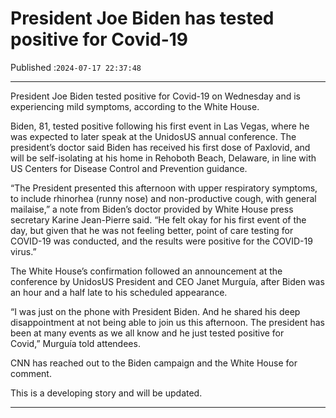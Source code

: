# President Joe Biden has tested positive for Covid-19

Published :`2024-07-17 22:37:48`

---

President Joe Biden tested positive for Covid-19 on Wednesday and is experiencing mild symptoms, according to the White House.

Biden, 81, tested positive following his first event in Las Vegas, where he was expected to later speak at the UnidosUS annual conference. The president’s doctor said Biden has received his first dose of Paxlovid, and will be self-isolating at his home in Rehoboth Beach, Delaware, in line with US Centers for Disease Control and Prevention guidance.

“The President presented this afternoon with upper respiratory symptoms, to include rhinorhea (runny nose) and non-productive cough, with general mailaise,” a note from Biden’s doctor provided by White House press secretary Karine Jean-Pierre said. “He felt okay for his first event of the day, but given that he was not feeling better, point of care testing for COVID-19 was conducted, and the results were positive for the COVID-19 virus.”

The White House’s confirmation followed an announcement at the conference by UnidosUS President and CEO Janet Murguía, after Biden was an hour and a half late to his scheduled appearance.

“I was just on the phone with President Biden. And he shared his deep disappointment at not being able to join us this afternoon. The president has been at many events as we all know and he just tested positive for Covid,” Murguía told attendees.

CNN has reached out to the Biden campaign and the White House for comment.

This is a developing story and will be updated.

---

